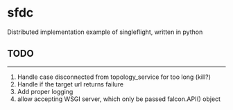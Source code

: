 # sfdc
Distributed implementation example of singleflight, written in python

## TODO
---------------------------------------------------

1. Handle case disconnected from topology_service for too long (kill?)
2. Handle if the target url returns failure
3. Add proper logging
4. allow accepting WSGI server, which only be passed falcon.API() object
